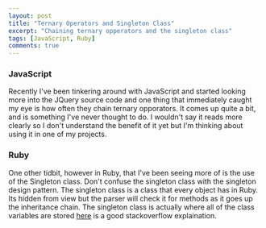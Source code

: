 ```yaml
---
layout: post
title: "Ternary Operators and Singleton Class"
excerpt: "Chaining ternary opperators and the singleton class"
tags: [JavaScript, Ruby]
comments: true
---
```


### JavaScript

Recently I've been tinkering around with JavaScript and started looking more into the JQuery source code and one thing that immediately caught my eye is how often they chain ternary opporators. It comes up quite a bit, and is something I've never thought to do. I wouldn't say it reads more clearly so I don't understand the benefit of it yet but I'm thinking about using it in one of my projects.

### Ruby

One other tidbit, however in Ruby, that I've been seeing more of is the use of the Singleton class. Don't confuse the singleton class with the singleton design pattern. The singleton class is a class that every object has in Ruby. Its hidden from view but the parser will check it for methods as it goes up the inheritance chain. The singleton class is actually where all of the class variables are stored [here](https://stackoverflow.com/questions/212407/what-exactly-is-the-singleton-class-in-ruby) is a good stackoverflow explaination.